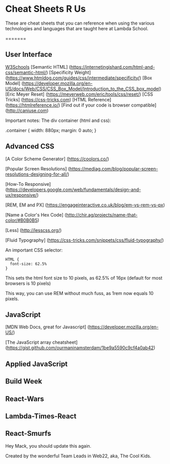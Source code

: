 # Cheat Sheets R Us
These are cheat sheets that you can reference when using the various technologies and languages that are taught here at Lambda School.

=======
## User Interface
[W3Schools](https://www.w3schools.com "W3Schools Home Page")
[Semantic HTML] (https://internetingishard.com/html-and-css/semantic-html/)
[Specificity Weight] (https://www.htmldog.com/guides/css/intermediate/specificity/)
[Box Model] (https://developer.mozilla.org/en-US/docs/Web/CSS/CSS_Box_Model/Introduction_to_the_CSS_box_model)
[Eric Meyer Reset] (https://meyerweb.com/eric/tools/css/reset/)
[CSS Tricks] (https://css-tricks.com)
[HTML Reference] (https://htmlreference.io/)
[Find out if your code is browser compatible] (http://caniuse.com)

Important notes:
The div container (html and css):
<div class="container"></div>
.container { width: 880px; margin: 0 auto; }

## Advanced CSS

[A Color Scheme Generator] (https://coolors.co/)

[Popular Screen Resolutions] (https://mediag.com/blog/popular-screen-resolutions-designing-for-all/)

[How-To Responsive] (https://developers.google.com/web/fundamentals/design-and-ux/responsive/)

[REM, EM and PX] (https://engageinteractive.co.uk/blog/em-vs-rem-vs-px)

[Name a Color's Hex Code] (http://chir.ag/projects/name-that-color/#B0B0B5)

[Less] (http://lesscss.org/)

[Fluid Typography] (https://css-tricks.com/snippets/css/fluid-typography/)

An important CSS selector:
```
HTML {
  font-size: 62.5%
}
```
This sets the html font size to 10 pixels, as 62.5% of 16px (default for most browsers is 10 pixels)

This way, you can use REM without much fuss, as 1rem now equals 10 pixels.

## JavaScript

[MDN Web Docs, great for Javascript] (https://developer.mozilla.org/en-US/)

[The JavaScript array cheatsheet] (https://gist.github.com/ourmaninamsterdam/1be9a5590c9cf4a0ab42)


## Applied JavaScript

## Build Week

## React-Wars

## Lambda-Times-React

## React-Smurfs

Hey Mack, you should update this again.

Created by the wonderful Team Leads in Web22, aka, The Cool Kids.

